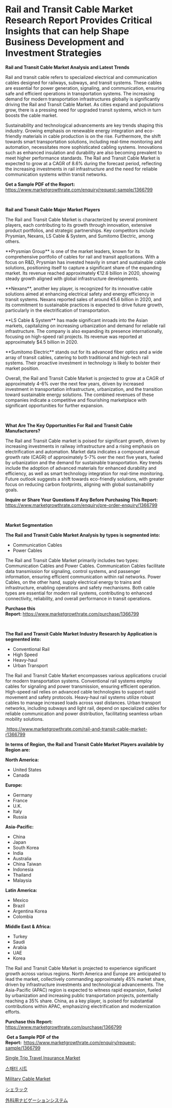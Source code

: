 <p><h1>Rail and Transit Cable Market Research Report Provides Critical Insights that can help Shape Business Development and Investment Strategies</h1></p><p><strong>Rail and Transit Cable Market Analysis and Latest Trends</strong></p>
<p><p>Rail and transit cable refers to specialized electrical and communication cables designed for railways, subways, and transit systems. These cables are essential for power generation, signaling, and communication, ensuring safe and efficient operations in transportation systems. The increasing demand for modern transportation infrastructures globally is significantly driving the Rail and Transit Cable Market. As cities expand and populations grow, there is a pressing need for upgraded transit systems, which in turn boosts the cable market.</p><p>Sustainability and technological advancements are key trends shaping this industry. Growing emphasis on renewable energy integration and eco-friendly materials in cable production is on the rise. Furthermore, the shift towards smart transportation solutions, including real-time monitoring and automation, necessitates more sophisticated cabling systems. Innovations such as enhanced insulation and durability are also becoming prevalent to meet higher performance standards. The Rail and Transit Cable Market is expected to grow at a CAGR of 8.6% during the forecast period, reflecting the increasing investments in rail infrastructure and the need for reliable communication systems within transit networks.</p></p>
<p><strong>Get a Sample PDF of the Report:&nbsp;</strong> <a href="https://www.marketgrowthrate.com/enquiry/request-sample/1366799">https://www.marketgrowthrate.com/enquiry/request-sample/1366799</a></p>
<p>&nbsp;</p>
<p><strong>Rail and Transit Cable Major Market Players</strong></p>
<p><p>The Rail and Transit Cable Market is characterized by several prominent players, each contributing to its growth through innovation, extensive product portfolios, and strategic partnerships. Key competitors include Prysmian, Nexans, LS Cable & System, and Sumitomo Electric, among others. </p><p>**Prysmian Group** is one of the market leaders, known for its comprehensive portfolio of cables for rail and transit applications. With a focus on R&D, Prysmian has invested heavily in smart and sustainable cable solutions, positioning itself to capture a significant share of the expanding market. Its revenue reached approximately €12.6 billion in 2020, showing steady growth aligned with global infrastructure developments.</p><p>**Nexans**, another key player, is recognized for its innovative cable solutions aimed at enhancing electrical safety and energy efficiency in transit systems. Nexans reported sales of around €5.6 billion in 2020, and its commitment to sustainable practices is expected to drive future growth, particularly in the electrification of transportation.</p><p>**LS Cable & System** has made significant inroads into the Asian markets, capitalizing on increasing urbanization and demand for reliable rail infrastructure. The company is also expanding its presence internationally, focusing on high-speed rail projects. Its revenue was reported at approximately $4.5 billion in 2020.</p><p>**Sumitomo Electric** stands out for its advanced fiber optics and a wide array of transit cables, catering to both traditional and high-tech rail systems. Their proactive investment in technology is likely to bolster their market position. </p><p>Overall, the Rail and Transit Cable Market is projected to grow at a CAGR of approximately 4-6% over the next few years, driven by increased investment in transportation infrastructure, urbanization, and the transition toward sustainable energy solutions. The combined revenues of these companies indicate a competitive and flourishing marketplace with significant opportunities for further expansion.</p></p>
<p>&nbsp;</p>
<p><strong>What Are The Key Opportunities For Rail and Transit Cable Manufacturers?</strong></p>
<p><p>The Rail and Transit Cable market is poised for significant growth, driven by increasing investments in railway infrastructure and a rising emphasis on electrification and automation. Market data indicates a compound annual growth rate (CAGR) of approximately 5-7% over the next five years, fueled by urbanization and the demand for sustainable transportation. Key trends include the adoption of advanced materials for enhanced durability and efficiency, as well as smart technology integration for real-time monitoring. Future outlook suggests a shift towards eco-friendly solutions, with greater focus on reducing carbon footprints, aligning with global sustainability goals.</p></p>
<p><strong>Inquire or Share Your Questions If Any Before Purchasing This Report:</strong> <a href="https://www.marketgrowthrate.com/enquiry/pre-order-enquiry/1366799">https://www.marketgrowthrate.com/enquiry/pre-order-enquiry/1366799</a></p>
<p>&nbsp;</p>
<p><strong>Market Segmentation</strong></p>
<p><strong>The Rail and Transit Cable Market Analysis by types is segmented into:</strong></p>
<p><ul><li>Communication Cables</li><li>Power Cables</li></ul></p>
<p><p>The Rail and Transit Cable Market primarily includes two types: Communication Cables and Power Cables. Communication Cables facilitate data transmission for signaling, control systems, and passenger information, ensuring efficient communication within rail networks. Power Cables, on the other hand, supply electrical energy to trains and infrastructure, enabling operations and safety mechanisms. Both cable types are essential for modern rail systems, contributing to enhanced connectivity, reliability, and overall performance in transit operations.</p></p>
<p><strong>Purchase this Report:&nbsp;</strong><a href="https://www.marketgrowthrate.com/purchase/1366799">https://www.marketgrowthrate.com/purchase/1366799</a></p>
<p>&nbsp;</p>
<p><strong>The Rail and Transit Cable Market Industry Research by Application is segmented into:</strong></p>
<p><ul><li>Conventional Rail</li><li>High Speed</li><li>Heavy-haul</li><li>Urban Transport</li></ul></p>
<p><p>The Rail and Transit Cable Market encompasses various applications crucial for modern transportation systems. Conventional rail systems employ cables for signaling and power transmission, ensuring efficient operation. High-speed rail relies on advanced cable technologies to support rapid movement and safety protocols. Heavy-haul rail systems utilize robust cables to manage increased loads across vast distances. Urban transport networks, including subways and light rail, depend on specialized cables for reliable communication and power distribution, facilitating seamless urban mobility solutions.</p></p>
<p><a href="https://www.marketgrowthrate.com/rail-and-transit-cable-market-r1366799">&nbsp;https://www.marketgrowthrate.com/rail-and-transit-cable-market-r1366799</a></p>
<p><strong>In terms of Region, the Rail and Transit Cable Market Players available by Region are:</strong></p>
<p>
    <p> <strong> North America: </strong>
        <ul>
            <li>United States</li>
            <li>Canada</li>
        </ul>
        </p> 
    <p> <strong> Europe: </strong>
        <ul>
            <li>Germany</li>
            <li>France</li>
            <li>U.K.</li>
            <li>Italy</li>
            <li>Russia</li>
        </ul>
        </p> 
    <p> <strong> Asia-Pacific: </strong>
        <ul>
            <li>China</li>
            <li>Japan</li>
            <li>South Korea</li>
            <li>India</li>
            <li>Australia</li>
            <li>China Taiwan</li>
            <li>Indonesia</li>
            <li>Thailand</li>
            <li>Malaysia</li>
        </ul>
        </p> 
    <p> <strong> Latin America: </strong>
        <ul>
            <li>Mexico</li>
            <li>Brazil</li>
            <li>Argentina Korea</li>
            <li>Colombia</li>
        </ul>
        </p> 
    <p> <strong> Middle East & Africa: </strong>
        <ul>
            <li>Turkey</li>
            <li>Saudi</li>
            <li>Arabia</li>
            <li>UAE</li>
            <li>Korea</li>
        </ul>
    </p>
    </p>
<p><p>The Rail and Transit Cable Market is projected to experience significant growth across various regions. North America and Europe are anticipated to lead the market, collectively commanding approximately 45% market share, driven by infrastructure investments and technological advancements. The Asia-Pacific (APAC) region is expected to witness rapid expansion, fueled by urbanization and increasing public transportation projects, potentially reaching a 35% share. China, as a key player, is poised for substantial contributions within APAC, emphasizing electrification and modernization efforts.</p></p>
<p><strong>Purchase this Report: </strong><a href="https://www.marketgrowthrate.com/purchase/1366799">https://www.marketgrowthrate.com/purchase/1366799</a></p>
<p>&nbsp;<strong>Get a Sample PDF of the Report:&nbsp;&nbsp;</strong><a href="https://www.marketgrowthrate.com/enquiry/request-sample/1366799">https://www.marketgrowthrate.com/enquiry/request-sample/1366799</a></p>
<p><strong></strong></p>
<p><p><a href="https://www.linkedin.com/pulse/what-emerging-market-trends-single-trip-travel-insurance-detailed-uspdf?trackingId=jdoyEzrGQ4avEzTHckt%2Fnw%3D%3D">Single Trip Travel Insurance Market</a></p><p><a href="https://medium.com/@steve.beardmore/%ED%98%84%EC%9E%AC-%EB%B0%8F-%EB%AF%B8%EB%9E%98%EC%9D%98-%EC%8A%A4%ED%8C%A8%ED%84%B0-%EC%8B%9C%ED%8A%B8-%EC%8B%9C%EC%9E%A5-%EC%A0%84%EB%A7%9D%EC%9D%80-%EB%AC%B4%EC%97%87%EC%9D%B8%EA%B0%80%EC%9A%94-%EC%8B%9C%EC%9E%A5-%EB%B6%84%EC%84%9D-%EB%B0%8F-%EB%AF%B8%EB%9E%98-%EB%B0%A9%ED%96%A5-2024-2031-03c1b367b0d6">스패터 시트</a></p><p><a href="https://github.com/JakirUddin651/Market-Research-Report-List-1/blob/main/military-cable-market.md">Military Cable Market</a></p><p><a href="https://medium.com/@durgin521/%E3%82%B7%E3%82%A7%E3%83%A9%E3%83%83%E3%82%AF%E3%81%AE%E6%9C%AA%E6%9D%A5%E3%81%AB%E5%BD%B1%E9%9F%BF%E3%82%92%E4%B8%8E%E3%81%88%E3%82%8B%E8%A6%81%E5%9B%A0%E3%81%AF%E4%BD%95%E3%81%A7%E3%81%99%E3%81%8B-2024%E5%B9%B4%E3%81%8B%E3%82%892031%E5%B9%B4%E3%81%BE%E3%81%A7%E3%81%AE%E5%B8%82%E5%A0%B4%E3%81%AE%E6%B4%9E%E5%AF%9F%E3%81%A8%E6%88%90%E9%95%B7%E4%BA%88%E6%B8%AC-5292577a6e60?postPublishedType=repub">シェラック</a></p><p><a href="https://medium.com/@durgin521/%E5%B8%82%E5%A0%B4%E3%81%AE%E3%83%AA%E3%83%BC%E3%83%80%E3%83%BC%E3%81%A8%E9%81%85%E3%82%8C%E3%82%92%E3%81%A8%E3%82%8B%E8%80%85-%E3%82%B0%E3%83%AD%E3%83%BC%E3%83%90%E3%83%AB%E6%89%8B%E8%A1%93%E3%83%8A%E3%83%93%E3%82%B2%E3%83%BC%E3%82%B7%E3%83%A7%E3%83%B3%E3%82%B7%E3%82%B9%E3%83%86%E3%83%A0%E5%B8%82%E5%A0%B4%E3%81%AE%E3%83%88%E3%83%AC%E3%83%B3%E3%83%89%E3%81%A8%E4%BA%88%E6%B8%AC-2024%E5%B9%B4-2031%E5%B9%B4-b1ac3b244c95?postPublishedType=repub">外科用ナビゲーションシステム</a></p></p>